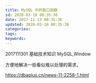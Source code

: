 ```yaml
---
title: MySQL 中的窗口函数
id: 2020-03-10 00:35:36
date: 2017-11-13 00:35:36
updated: 2020-03-10 00:35:36
categories:
tags:
keywords:
---
```




2017111301
基础技术知识
MySQL,Window


方便地解决一些看似难以处理的需求。

<!-- more -->


https://dbaplus.cn/news-11-2258-1.html 




